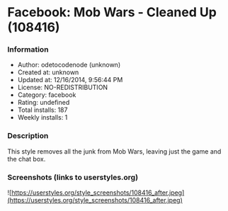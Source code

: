 # Facebook: Mob Wars - Cleaned Up (108416)

### Information
- Author: odetocodenode (unknown)
- Created at: unknown
- Updated at: 12/16/2014, 9:56:44 PM
- License: NO-REDISTRIBUTION
- Category: facebook
- Rating: undefined
- Total installs: 187
- Weekly installs: 1


### Description
This style removes all the junk from Mob Wars, leaving just the game and the chat box.


### Screenshots (links to userstyles.org)
![https://userstyles.org/style_screenshots/108416_after.jpeg](https://userstyles.org/style_screenshots/108416_after.jpeg)


